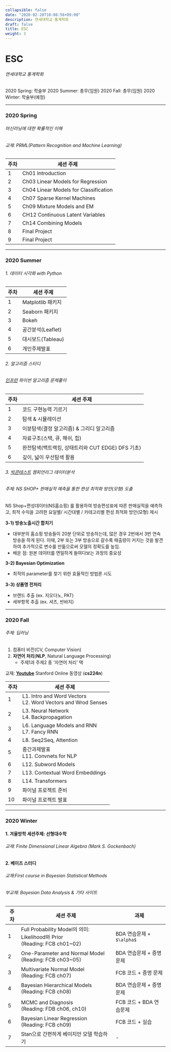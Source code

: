 ```yaml
---
collapsible: false
date: "2020-02-28T10:08:56+09:00"
description: 연세대학교 통계학회
draft: false
title: ESC
weight: 3
---
```


# ESC
###### 연세대학교 통계학회
2020 Spring: 학술부
2020 Summer: 총무(임원)
2020 Fall: 총무(임원)
2020 Winter: 학술부(예정)

---

### 2020 Spring
###### 머신러닝에 대한 확률적인 이해
###### 교재: PRML(Pattern Recognition and Machine Learning)
| 주차 | 세션 주제 |
| ---- | --------- |
| 1    | Ch01 Introduction |
| 2    | Ch03 Linear Models for Regression |
| 3    | Ch04 Linear Models for Classification | 
| 4    | Ch07 Sparse Kernel Machines |
| 5    | Ch09 Mixture Models and EM |
| 6    | CH12 Continuous Latent Variables |
| 7    | Ch14 Combining Models |
| 8    | Final Project |
| 9    | Final Project |

---

### 2020 Summer
###### 1. 데이터 시각화 with Python
| 주차 | 세션 주제 |
| ---- | --------- |
| 1    | Matplotlib 패키지 |
| 2    | Seaborn 패키지 |
| 3    | Bokeh | 
| 4    | 공간분석(Leaflet) |
| 5    | 대시보드(Tableau) |
| 6    | 개인주제발표 |

###### 2. 알고리즘 스터디
###### [인프런](https://www.inflearn.com/course/%ED%8C%8C%EC%9D%B4%EC%8D%AC-%EC%95%8C%EA%B3%A0%EB%A6%AC%EC%A6%98-%EB%AC%B8%EC%A0%9C%ED%92%80%EC%9D%B4-%EC%BD%94%EB%94%A9%ED%85%8C%EC%8A%A4%ED%8A%B8/dashboard) 파이썬 알고리즘 문제풀이 
| 주차 | 세션 주제 |
| ---- | --------- |
| 1    | 코드 구현능력 기르기 |
| 2    | 탐색 & 시뮬레이션 |
| 3    | 이분탐색(결정 알고리즘) & 그리디 알고리즘 | 
| 4    | 자료구조(스택, 큐, 해쉬, 힙) |
| 5    | 완전탐색(백트랙킹, 상태트리와 CUT EDGE) DFS 기초) |
| 6    | 깊이, 넓이 우선탐색 활용 |

###### 3. [빅콘테스트](https://www.bigcontest.or.kr/)  챔피언리그 데이터분석
###### 주제: NS SHOP+ 판매실적 예측을 통한 편성 최적화 방안(모형) 도출
NS Shop+편성데이터(NS홈쇼핑) 를 활용하여 방송편성표에 따른
판매실적을 예측하고, 최적 수익을 고려한 요일별/ 시간대별 / 카테고리별 편성
최적화 방안(모형) 제시

**3-1) 방송노출시간 합치기**
  - 대부분의 홈쇼핑 방송들이 20분 단위로 방송하는데, 많은 경우 2번에서 3번 연속 방송을 하게 된다. 이때, 2부 또는 3부 방송으로 갈수록 매출량이 커지는 것을 발견하여 추가적으로 변수를 만듦으로써 모델의 정확도를 높임.
  - 배운 점: 원본 데이터를 면밀하게 들여다보는 과정의 중요성
    
**3-2) Bayesian Optimization**
  - 최적의 parameter를 찾기 위한 효율적인 방법론 시도
  
**3-3) 상품명 전처리**
  - 브랜드 추출 (ex. 지오다노, PAT)
  - 세부항목 추출 (ex. 셔츠, 반바지)

---

### 2020 Fall
###### 주제: 딥러닝
1. 컴퓨터 비전(CV, Computer Vision)
2. **자연어 처리**(**NLP**, Natural Language Processing)
    - 주제1과 주제2 중 '자연어 처리' 택

교재: **[Youtube](https://www.youtube.com/watch?v=8rXD5-xhemo&list=PLoROMvodv4rOhcuXMZkNm7j3fVwBBY42z)** Stanford Online 동영상 (**cs224n**)

| 주차 | 세션 주제 |
| ---- | --------- |
| 1    | L1. Intro and Word Vectors <br> L2. Word Vectors and Wrod Senses|
| 2    | L3. Neural Network <br> L4. Backpropagation  |
| 3    | L6. Language Models and RNN <br> L7. Fancy RNN  |
| 4    | L8. Seq2Seq, Attention  |
| 5    | 중간과제발표 <br> L11. Convnets for NLP|
| 6    | L12. Subword Models |
| 7    | L13. Contextual Word Embeddings |
| 8    | L14. Transformers |
| 9    | 파이널 프로젝트 준비 |
| 10   | 파이널 프로젝트 발표 |

---

### 2020 Winter
#### 1. 겨울방학 세션주제: 선형대수학
###### 교재: Finite Dimensional Linear Algebra (Mark S. Gockenbach)

#### 2. 베이즈 스터디
###### 교재:First course in Bayesian Statistical Methods
###### 부교재: Bayesian Data Analysis & 기타 사이트

| 주차 | 세션 주제 | 과제 |
| ---- | --------- | ---- |
| 1    | Full Probability Model의 의미: Likelihood와 Prior <br> (Reading: FCB ch01~02)| BDA 연습문제 + `$\alpha$`|
| 2    | One-Parameter and Normal Model <br> (Reading: FCB ch03~05) | BDA 연습문제 + 증명문제|
| 3    | Multivariate Normal Model <br> (Reading: FCB ch07) | FCB 코드 + 증명 문제|
| 4    | Bayesian Hierarchical Models <br> (Reading: FCB ch08) | BDA 연습문제 + 증명문제|
| 5    | MCMC and Diagnosis <br> (Reading: FDB ch06, ch10) | FCB 코드 + BDA 연습문제|
| 6    | Bayesian Linear Regression <br> (Reading: FCB ch09) | FCB 코드 + 실습|
| 7    | Stan으로 간편하게 베이지안 모델 학습하기 | - |

<br>
<br>